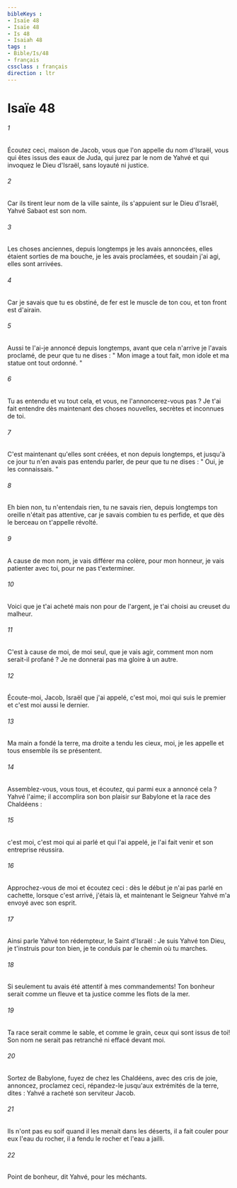 ```yaml
---
bibleKeys : 
- Isaïe 48
- Isaïe 48
- Is 48
- Isaiah 48
tags : 
- Bible/Is/48
- français
cssclass : français
direction : ltr
---
```


# Isaïe 48

###### 1
Écoutez ceci, maison de Jacob, vous que l'on appelle du nom d'Israël, vous qui êtes issus des eaux de Juda, qui jurez par le nom de Yahvé et qui invoquez le Dieu d'Israël, sans loyauté ni justice. 
###### 2
Car ils tirent leur nom de la ville sainte, ils s'appuient sur le Dieu d'Israël, Yahvé Sabaot est son nom. 
###### 3
Les choses anciennes, depuis longtemps je les avais annoncées, elles étaient sorties de ma bouche, je les avais proclamées, et soudain j'ai agi, elles sont arrivées. 
###### 4
Car je savais que tu es obstiné, de fer est le muscle de ton cou, et ton front est d'airain. 
###### 5
Aussi te l'ai-je annoncé depuis longtemps, avant que cela n'arrive je l'avais proclamé, de peur que tu ne dises : " Mon image a tout fait, mon idole et ma statue ont tout ordonné. " 
###### 6
Tu as entendu et vu tout cela, et vous, ne l'annoncerez-vous pas ? Je t'ai fait entendre dès maintenant des choses nouvelles, secrètes et inconnues de toi. 
###### 7
C'est maintenant qu'elles sont créées, et non depuis longtemps, et jusqu'à ce jour tu n'en avais pas entendu parler, de peur que tu ne dises : " Oui, je les connaissais. " 
###### 8
Eh bien non, tu n'entendais rien, tu ne savais rien, depuis longtemps ton oreille n'était pas attentive, car je savais combien tu es perfide, et que dès le berceau on t'appelle révolté. 
###### 9
A cause de mon nom, je vais différer ma colère, pour mon honneur, je vais patienter avec toi, pour ne pas t'exterminer. 
###### 10
Voici que je t'ai acheté mais non pour de l'argent, je t'ai choisi au creuset du malheur. 
###### 11
C'est à cause de moi, de moi seul, que je vais agir, comment mon nom serait-il profané ? Je ne donnerai pas ma gloire à un autre. 
###### 12
Écoute-moi, Jacob, Israël que j'ai appelé, c'est moi, moi qui suis le premier et c'est moi aussi le dernier. 
###### 13
Ma main a fondé la terre, ma droite a tendu les cieux, moi, je les appelle et tous ensemble ils se présentent. 
###### 14
Assemblez-vous, vous tous, et écoutez, qui parmi eux a annoncé cela ? Yahvé l'aime; il accomplira son bon plaisir sur Babylone et la race des Chaldéens : 
###### 15
c'est moi, c'est moi qui ai parlé et qui l'ai appelé, je l'ai fait venir et son entreprise réussira. 
###### 16
Approchez-vous de moi et écoutez ceci : dès le début je n'ai pas parlé en cachette, lorsque c'est arrivé, j'étais là, et maintenant le Seigneur Yahvé m'a envoyé avec son esprit. 
###### 17
Ainsi parle Yahvé ton rédempteur, le Saint d'Israël : Je suis Yahvé ton Dieu, je t'instruis pour ton bien, je te conduis par le chemin où tu marches. 
###### 18
Si seulement tu avais été attentif à mes commandements! Ton bonheur serait comme un fleuve et ta justice comme les flots de la mer. 
###### 19
Ta race serait comme le sable, et comme le grain, ceux qui sont issus de toi! Son nom ne serait pas retranché ni effacé devant moi. 
###### 20
Sortez de Babylone, fuyez de chez les Chaldéens, avec des cris de joie, annoncez, proclamez ceci, répandez-le jusqu'aux extrémités de la terre, dites : Yahvé a racheté son serviteur Jacob. 
###### 21
Ils n'ont pas eu soif quand il les menait dans les déserts, il a fait couler pour eux l'eau du rocher, il a fendu le rocher et l'eau a jailli. 
###### 22
Point de bonheur, dit Yahvé, pour les méchants. 
